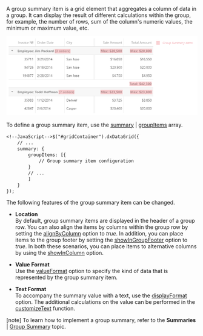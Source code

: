 A group summary item is a grid element that aggregates a column of data in a group. It can display the result of different calculations within the group, for example, the number of rows, sum of the column's numeric values, the minimum or maximum value, etc.

![DevExtreme DataGrid GroupPanel](/images/DataGrid/GroupSummary.png)

To define a group summary item, use the [summary](/api-reference/10%20UI%20Widgets/dxDataGrid/1%20Configuration/summary '/Documentation/ApiReference/UI_Widgets/dxDataGrid/Configuration/summary/') | [groupItems](/api-reference/10%20UI%20Widgets/dxDataGrid/1%20Configuration/summary/groupItems '/Documentation/ApiReference/UI_Widgets/dxDataGrid/Configuration/summary/groupItems/') array.
    
    <!--JavaScript-->$("#gridContainer").dxDataGrid({
        // ...
        summary: {
            groupItems: [{
                // Group summary item configuration
            }
			// ...
			]
        }
    });

The following features of the group summary item can be changed.

* **Location**      
By default, group summary items are displayed in the header of a group row. You can also align the items by columns within the group row by setting the [alignByColumn](/api-reference/10%20UI%20Widgets/dxDataGrid/1%20Configuration/summary/groupItems/alignByColumn.md '/Documentation/ApiReference/UI_Widgets/dxDataGrid/Configuration/summary/groupItems/#alignByColumn') option to *true*. In addition, you can place items to the group footer by setting the [showInGroupFooter](/api-reference/10%20UI%20Widgets/dxDataGrid/1%20Configuration/summary/groupItems/showInGroupFooter.md '/Documentation/ApiReference/UI_Widgets/dxDataGrid/Configuration/summary/groupItems/#showInGroupFooter') option to *true*. In both these scenarios, you can place items to alternative columns by using the [showInColumn](/api-reference/10%20UI%20Widgets/dxDataGrid/1%20Configuration/summary/groupItems/showInColumn.md '/Documentation/ApiReference/UI_Widgets/dxDataGrid/Configuration/summary/groupItems/#showInColumn') option.

* **Value Format**      
Use the [valueFormat](/api-reference/10%20UI%20Widgets/dxDataGrid/1%20Configuration/summary/groupItems/valueFormat.md '/Documentation/ApiReference/UI_Widgets/dxDataGrid/Configuration/summary/groupItems/#valueFormat') option to specify the kind of data that is represented by the group summary item.

* **Text Format**       
To accompany the summary value with a text, use the [displayFormat](/api-reference/10%20UI%20Widgets/dxDataGrid/1%20Configuration/summary/groupItems/displayFormat.md '/Documentation/ApiReference/UI_Widgets/dxDataGrid/Configuration/summary/groupItems/#displayFormat') option. The additional calculations on the value can be performed in the [customizeText](/api-reference/10%20UI%20Widgets/dxDataGrid/1%20Configuration/summary/groupItems/customizeText.md '/Documentation/ApiReference/UI_Widgets/dxDataGrid/Configuration/summary/groupItems/#customizeText') function.

[note] To learn how to implement a group summary, refer to the **Summaries** | [Group Summary](/concepts/05%20Widgets/DataGrid/050%20Summaries/30%20Group%20Summary '/Documentation/Guide/Widgets/DataGrid/Summaries/#Group_Summary') topic.
